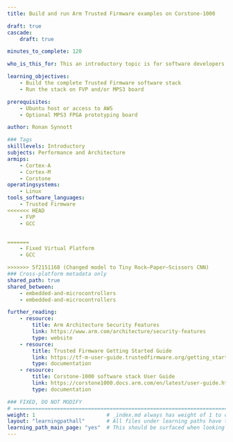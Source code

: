 ```yaml
---
title: Build and run Arm Trusted Firmware examples on Corstone-1000

draft: true
cascade:
    draft: true

minutes_to_complete: 120

who_is_this_for: This an introductory topic is for software developers new to Platform Security Architecture (PSA) and Arm Trusted Firmware components

learning_objectives: 
    - Build the complete Trusted Firmware software stack
    - Run the stack on FVP and/or MPS3 board

prerequisites:
    - Ubuntu host or access to AWS
    - Optional MPS3 FPGA prototyping board

author: Ronan Synnott

### Tags
skilllevels: Introductory
subjects: Performance and Architecture
armips:
    - Cortex-A
    - Cortex-M
    - Corstone
operatingsystems:
    - Linux
tools_software_languages:
    - Trusted Firmware
<<<<<<< HEAD
    - FVP
    - GCC


=======
    - Fixed Virtual Platform
    - GCC

>>>>>>> 5f2151168 (Changed model to Tiny Rock–Paper–Scissors CNN)
### Cross-platform metadata only
shared_path: true
shared_between:
    - embedded-and-microcontrollers
    - embedded-and-microcontrollers

further_reading:
    - resource:
        title: Arm Architecture Security Features
        link: https://www.arm.com/architecture/security-features
        type: website
    - resource:
        title: Trusted Firmware Getting Started Guide
        link: https://tf-m-user-guide.trustedfirmware.org/getting_started/index.html
        type: documentation
    - resource:
        title: Corstone-1000 software stack User Guide
        link: https://corstone1000.docs.arm.com/en/latest/user-guide.html
        type: documentation

### FIXED, DO NOT MODIFY
# ================================================================================
weight: 1                       # _index.md always has weight of 1 to order correctly
layout: "learningpathall"       # All files under learning paths have this same wrapper
learning_path_main_page: "yes"  # This should be surfaced when looking for related content. Only set for _index.md of learning path content.
---
```

